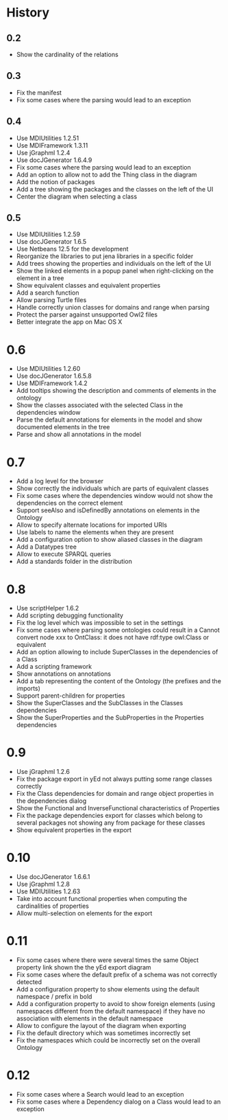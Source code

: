 # History
## 0.2
 - Show the cardinality of the relations

## 0.3
 - Fix the manifest
 - Fix some cases where the parsing would lead to an exception

## 0.4
 - Use MDIUtilities 1.2.51
 - Use MDIFramework 1.3.11
 - Use jGraphml 1.2.4
 - Use docJGenerator 1.6.4.9
 - Fix some cases where the parsing would lead to an exception
 - Add an option to allow not to add the Thing class in the diagram
 - Add the notion of packages
 - Add a tree showing the packages and the classes on the left of the UI
 - Center the diagram when selecting a class

## 0.5
 - Use MDIUtilities 1.2.59
 - Use docJGenerator 1.6.5
 - Use Netbeans 12.5 for the development
 - Reorganize the libraries to put jena libraries in a specific folder
 - Add trees showing the properties and individuals on the left of the UI
 - Show the linked elements in a popup panel when right-clicking on the element in a tree
 - Show equivalent classes and equivalent properties
 - Add a search function
 - Allow parsing Turtle files
 - Handle correctly union classes for domains and range when parsing
 - Protect the parser against unsupported Owl2 files
 - Better integrate the app on Mac OS X

# 0.6
 - Use MDIUtilities 1.2.60
 - Use docJGenerator 1.6.5.8
 - Use MDIFramework 1.4.2
 - Add tooltips showing the description and comments of elements in the ontology
 - Show the classes associated with the selected Class in the dependencies window
 - Parse the default annotations for elements in the model and show documented elements in the tree
 - Parse and show all annotations in the model

# 0.7
 - Add a log level for the browser
 - Show correctly the individuals which are parts of equivalent classes
 - Fix some cases where the dependencies window would not show the dependencies on the correct element
 - Support seeAlso and isDefinedBy annotations on elements in the Ontology
 - Allow to specify alternate locations for imported URIs
 - Use labels to name the elements when they are present
 - Add a configuration option to show aliased classes in the diagram
 - Add a Datatypes tree
 - Allow to execute SPARQL queries
 - Add a standards folder in the distribution

# 0.8
 - Use scriptHelper 1.6.2
 - Add scripting debugging functionality
 - Fix the log level which was impossible to set in the settings
 - Fix some cases where parsing some ontologies could result in a Cannot convert node xxx to OntClass: it does not have rdf:type owl:Class or equivalent
 - Add an option allowing to include SuperClasses in the dependencies of a Class
 - Add a scripting framework
 - Show annotations on annotations
 - Add a tab representing the content of the Ontology (the prefixes and the imports)
 - Support parent-children for properties
 - Show the SuperClasses and the SubClasses in the Classes dependencies
 - Show the SuperProperties and the SubProperties in the Properties dependencies

# 0.9
 - Use jGraphml 1.2.6
 - Fix the package export in yEd not always putting some range classes correctly
 - Fix the Class dependencies for domain and range object properties in the dependencies dialog
 - Show the Functional and InverseFunctional characteristics of Properties
 - Fix the package dependencies export for classes which belong to several packages not showing any from package for these classes
 - Show equivalent properties in the export

# 0.10
 - Use docJGenerator 1.6.6.1
 - Use jGraphml 1.2.8
 - Use MDIUtilities 1.2.63
 - Take into account functional properties when computing the cardinalities of properties
 - Allow multi-selection on elements for the export

# 0.11
 - Fix some cases where there were several times the same Object property link shown the the yEd export diagram
 - Fix some cases where the default prefix of a schema was not correctly detected
 - Add a configuration property to show elements using the default namespace / prefix in bold
 - Add a configuration property to avoid to show foreign elements (using namespaces different from the default namespace) if they have no association
   with elements in the default namespace
 - Allow to configure the layout of the diagram when exporting
 - Fix the default directory which was sometimes incorrectly set
 - Fix the namespaces which could be incorrectly set on the overall Ontology

# 0.12
 - Fix some cases where a Search would lead to an exception
 - Fix some cases where a Dependency dialog on a Class would lead to an exception